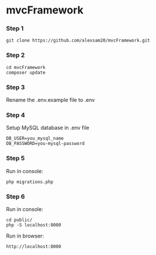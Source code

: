 # mvcFramework
### Step 1
```shell
git clone https://github.com/alexsam20/mvcFramework.git
```
### Step 2
```shell
cd mvcFramework
composer update
```
### Step 3
Rename the .env.example file to .env
### Step 4
Setup MySQL database in .env file
```dotenv
DB_USER=you_mysql_name
DB_PASSWORD=you-mysql-password
```
### Step 5
Run in console:
```shell
php migrations.php
```

### Step 6
Run in console:
```shell
cd public/
php -S localhost:8000
```
Run in browser:
```shell
http://localhost:8000
```

